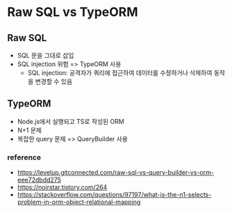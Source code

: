 # Raw SQL vs TypeORM

## Raw SQL
- SQL 문을 그대로 삽입
- SQL injection 위험 => TypeORM 사용
    - SQL injection: 공격자가 쿼리에 접근하여 데이터를 수정하거나 삭제하여 동작을 변경할 수 있음
    
## TypeORM
- Node.js에서 실행되고 TS로 작성된 ORM
- N+1 문제
- 복잡한 query 문제 => QueryBuilder 사용


### reference

- https://levelup.gitconnected.com/raw-sql-vs-query-builder-vs-orm-eee72dbdd275
- https://noirstar.tistory.com/264
- https://stackoverflow.com/questions/97197/what-is-the-n1-selects-problem-in-orm-object-relational-mapping